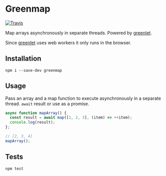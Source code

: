 # Greenmap

[![Travis](https://travis-ci.org/randallmorey/greenmap.svg?branch=master)](https://travis-ci.org/randallmorey/greenmap)

Map arrays asynchronously in separate threads.  Powered by [greenlet][greenlet].

Since [greenlet][greenlet] uses web workers it only runs in the browser.


## Installation

```
npm i --save-dev greenmap
```


## Usage

Pass an array and a map function to execute asynchronously in a separate thread.
`await` result or use as a promise.

```js
async function mapArray() {
  const result = await map([1, 2, 3], (item) => ++item);
  console.log(result);
};

// [2, 3, 4]
mapArray();
```


## Tests

```
npm test
```


[greenlet]: https://github.com/developit/greenlet/
